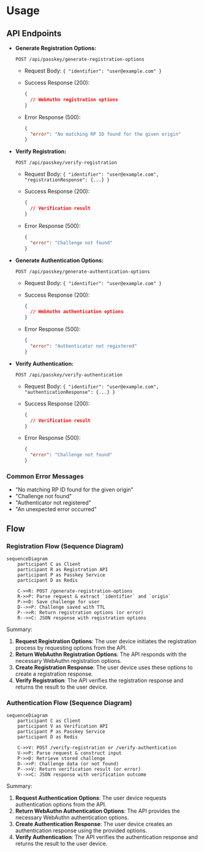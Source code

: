 # Usage

## API Endpoints

- **Generate Registration Options:**

  `POST /api/passkey/generate-registration-options`

  - Request Body: `{ "identifier": "user@example.com" }`
  - Success Response (200):

    ```json
    {
      // WebAuthn registration options
    }
    ```

  - Error Response (500):

    ```json
    {
      "error": "No matching RP ID found for the given origin"
    }
    ```

- **Verify Registration:**

  `POST /api/passkey/verify-registration`

  - Request Body: `{ "identifier": "user@example.com", "registrationResponse": {...} }`
  - Success Response (200):

    ```json
    {
      // Verification result
    }
    ```

  - Error Response (500):

    ```json
    {
      "error": "Challenge not found"
    }
    ```

- **Generate Authentication Options:**

  `POST /api/passkey/generate-authentication-options`

  - Request Body: `{ "identifier": "user@example.com" }`
  - Success Response (200):

    ```json
    {
      // WebAuthn authentication options
    }
    ```

  - Error Response (500):

    ```json
    {
      "error": "Authenticator not registered"
    }
    ```

- **Verify Authentication:**

  `POST /api/passkey/verify-authentication`

  - Request Body: `{ "identifier": "user@example.com", "authenticationResponse": {...} }`
  - Success Response (200):

    ```json
    {
      // Verification result
    }
    ```

  - Error Response (500):

    ```json
    {
      "error": "Challenge not found"
    }
    ```

### Common Error Messages

- "No matching RP ID found for the given origin"
- "Challenge not found"
- "Authenticator not registered"
- "An unexpected error occurred"

## Flow

### Registration Flow (Sequence Diagram)

```mermaid
sequenceDiagram
    participant C as Client
    participant R as Registration API
    participant P as Passkey Service
    participant D as Redis

    C->>R: POST /generate-registration-options
    R->>P: Parse request & extract `identifier` and `origin`
    P->>D: Save challenge for user
    D-->>P: Challenge saved with TTL
    P-->>R: Return registration options (or error)
    R-->>C: JSON response with registration options
```

Summary:

1. **Request Registration Options**: The user device initiates the registration process by requesting options from the API.
2. **Return WebAuthn Registration Options**: The API responds with the necessary WebAuthn registration options.
3. **Create Registration Response**: The user device uses these options to create a registration response.
4. **Verify Registration**: The API verifies the registration response and returns the result to the user device.

### Authentication Flow (Sequence Diagram)

```mermaid
sequenceDiagram
    participant C as Client
    participant V as Verification API
    participant P as Passkey Service
    participant D as Redis

    C->>V: POST /verify-registration or /verify-authentication
    V->>P: Parse request & construct input
    P->>D: Retrieve stored challenge
    D-->>P: Challenge data (or not found)
    P-->>V: Return verification result (or error)
    V-->>C: JSON response with verification outcome
```

Summary:

1. **Request Authentication Options**: The user device requests authentication options from the API.
2. **Return WebAuthn Authentication Options**: The API provides the necessary WebAuthn authentication options.
3. **Create Authentication Response**: The user device creates an authentication response using the provided options.
4. **Verify Authentication**: The API verifies the authentication response and returns the result to the user device.
